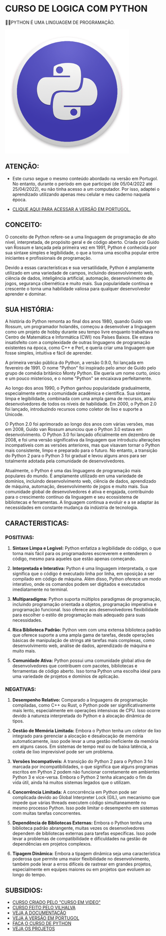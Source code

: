# CURSO DE LOGICA COM PYTHON
👨‍⚖️PYTHON É UMA LINGUAGEM DE PROGRAMAÇÃO.

<img src="FOTO.jpg" align="center" width="400"> <br>

## ATENÇÃO:
- Este curso segue o mesmo conteúdo abordado na versão em Portugol. No entanto, durante o período em que participei (de 05/04/2022 até 25/04/2022), eu não tinha acesso a um computador. Por isso, adaptei o aprendizado utilizando apenas meu celular e meu caderno naquela época.
* [CLIQUE AQUI PARA ACESSAR A VERSÃO EM PORTUGOL.](https://github.com/VILHALVA/CURSO-DE-PORTUGOL)

## CONCEITO:
O conceito de Python refere-se a uma linguagem de programação de alto nível, interpretada, de propósito geral e de código aberto. Criada por Guido van Rossum e lançada pela primeira vez em 1991, Python é conhecida por sua sintaxe simples e legibilidade, o que a torna uma escolha popular entre iniciantes e profissionais de programação.

Devido a essas características e sua versatilidade, Python é amplamente utilizado em uma variedade de campos, incluindo desenvolvimento web, ciência de dados, inteligência artificial, automação, desenvolvimento de jogos, segurança cibernética e muito mais. Sua popularidade contínua e crescente o torna uma habilidade valiosa para qualquer desenvolvedor aprender e dominar.

## SUA HISTÓRIA:
A história do Python remonta ao final dos anos 1980, quando Guido van Rossum, um programador holandês, começou a desenvolver a linguagem como um projeto de hobby durante seu tempo livre enquanto trabalhava no Centro de Matemática e Informática (CWI) nos Países Baixos. Ele estava insatisfeito com a complexidade de outras linguagens de programação existentes na época, como C++ e Perl, e queria criar uma linguagem que fosse simples, intuitiva e fácil de aprender.

A primeira versão pública do Python, a versão 0.9.0, foi lançada em fevereiro de 1991. O nome "Python" foi inspirado pelo amor de Guido pelo grupo de comédia britânico Monty Python. Ele queria um nome curto, único e um pouco misterioso, e o nome "Python" se encaixava perfeitamente.

Ao longo dos anos 1990, o Python ganhou popularidade gradualmente, especialmente entre a comunidade acadêmica e científica. Sua sintaxe limpa e legibilidade, combinada com uma ampla gama de recursos, atraiu desenvolvedores de todos os níveis de habilidade. Em 2000, o Python 2.0 foi lançado, introduzindo recursos como coletor de lixo e suporte a Unicode.

O Python 2.0 foi aprimorado ao longo dos anos com várias versões, mas em 2008, Guido van Rossum anunciou que o Python 3.0 estava em desenvolvimento. O Python 3.0 foi lançado oficialmente em dezembro de 2008, e foi uma versão significativa da linguagem que introduziu alterações incompatíveis com as versões anteriores, mas que visavam tornar o Python mais consistente, limpo e preparado para o futuro. No entanto, a transição do Python 2 para o Python 3 foi gradual e levou alguns anos para ser totalmente adotada pela comunidade de desenvolvedores.

Atualmente, o Python é uma das linguagens de programação mais populares do mundo. É amplamente utilizado em uma variedade de domínios, incluindo desenvolvimento web, ciência de dados, aprendizado de máquina, automação, desenvolvimento de jogos e muito mais. Sua comunidade global de desenvolvedores é ativa e engajada, contribuindo para o crescimento contínuo da linguagem e seu ecossistema de bibliotecas e ferramentas. A linguagem continua a evoluir e a se adaptar às necessidades em constante mudança da indústria de tecnologia.

## CARACTERISTICAS:
### POSITIVAS:
1. **Sintaxe Limpa e Legível:** Python enfatiza a legibilidade do código, o que torna mais fácil para os programadores escreverem e entenderem o código, mesmo para aqueles que estão apenas começando.

2. **Interpretada e Interativa:** Python é uma linguagem interpretada, o que significa que o código é executado linha por linha, em oposição a ser compilado em código de máquina. Além disso, Python oferece um modo interativo, onde os comandos podem ser digitados e executados imediatamente no terminal.

3. **Multiparadigma:** Python suporta múltiplos paradigmas de programação, incluindo programação orientada a objetos, programação imperativa e programação funcional. Isso oferece aos desenvolvedores flexibilidade para escolher o estilo de programação mais adequado para suas necessidades.

4. **Rica Biblioteca Padrão:** Python vem com uma extensa biblioteca padrão que oferece suporte a uma ampla gama de tarefas, desde operações básicas de manipulação de strings até tarefas mais complexas, como desenvolvimento web, análise de dados, aprendizado de máquina e muito mais.

5. **Comunidade Ativa:** Python possui uma comunidade global ativa de desenvolvedores que contribuem com pacotes, bibliotecas e ferramentas de código aberto. Isso torna Python uma escolha ideal para uma variedade de projetos e domínios de aplicação.

### NEGATIVAS:
1. **Desempenho Relativo:** Comparado a linguagens de programação compiladas, como C++ ou Rust, o Python pode ser significativamente mais lento, especialmente em operações intensivas de CPU. Isso ocorre devido à natureza interpretada do Python e à alocação dinâmica de tipos.

2. **Gestão de Memória Limitada:** Embora o Python tenha um coletor de lixo integrado para gerenciar a alocação e desalocação de memória automaticamente, isso pode levar a uma gestão ineficiente da memória em alguns casos. Em sistemas de tempo real ou de baixa latência, a coleta de lixo imprevisível pode ser um problema.

3. **Versões Incompatíveis:** A transição do Python 2 para o Python 3 foi marcada por incompatibilidades, o que significa que alguns programas escritos em Python 2 podem não funcionar corretamente em ambientes Python 3 e vice-versa. Embora o Python 2 tenha alcançado o fim da vida útil, ainda há muitos sistemas legados que o utilizam.

4. **Concorrência Limitada:** A concorrência em Python pode ser complicada devido ao Global Interpreter Lock (GIL), um mecanismo que impede que várias threads executem código simultaneamente no mesmo processo Python. Isso pode limitar o desempenho em sistemas com muitas tarefas concorrentes.

5. **Dependência de Bibliotecas Externas:** Embora o Python tenha uma biblioteca padrão abrangente, muitas vezes os desenvolvedores dependem de bibliotecas externas para tarefas específicas. Isso pode levar a problemas de compatibilidade e dificuldades na gestão de dependências em projetos complexos.

6. **Tipagem Dinâmica:** Embora a tipagem dinâmica seja uma característica poderosa que permite uma maior flexibilidade no desenvolvimento, também pode levar a erros difíceis de rastrear em grandes projetos, especialmente em equipes maiores ou em projetos que evoluem ao longo do tempo.

## SUBSIDIOS:
- [CURSO CRIADO PELO "CURSO EM VIDEO"](https://youtube.com/playlist?list=PLHz_AreHm4dmSj0MHol_aoNYCSGFqvfXV)
- [CURSO FEITO PELO VILHALVA](https://github.com/VILHALVA)
- [VEJA A DOCUMENTAÇÃO](https://docs.python.org/3/)
- [VEJA A VERSÃO EM PORTUGOL](https://github.com/VILHALVA/CURSO-DE-PORTUGOL)
- [FAÇA O CURSO DE PYTHON](https://github.com/VILHALVA/CURSO-DE-PYTHON)
- [VEJA OS PROJETOS](https://github.com/VILHALVA?tab=repositories&q=topic:PYTHON)
